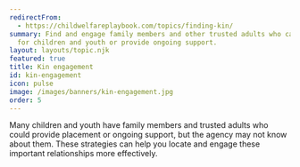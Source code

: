 ```yaml
---
redirectFrom:
  - https://childwelfareplaybook.com/topics/finding-kin/
summary: Find and engage family members and other trusted adults who can care
  for children and youth or provide ongoing support.
layout: layouts/topic.njk
featured: true
title: Kin engagement
id: kin-engagement
icon: pulse
image: /images/banners/kin-engagement.jpg
order: 5
---
```


Many children and youth have family members and trusted adults who could provide placement or ongoing support, but the agency may not know about them. These strategies can help you locate and engage these important relationships more effectively.